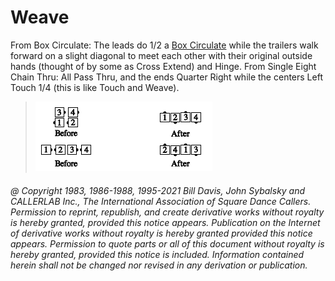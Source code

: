 
# Weave

From Box Circulate: The leads do 1/2 a [Box Circulate](../b1/circulate.md) while
the trailers walk forward on a slight diagonal to meet each other with their original
outside hands (thought of by some as Cross Extend) and Hinge. From
Single Eight Chain Thru: All Pass Thru, and the ends Quarter Right while
the centers Left Touch 1/4 (this is like Touch and Weave).

> 
> ![alt](anything_and_weave.png)
>

###### @ Copyright 1983, 1986-1988, 1995-2021 Bill Davis, John Sybalsky and CALLERLAB Inc., The International Association of Square Dance Callers. Permission to reprint, republish, and create derivative works without royalty is hereby granted, provided this notice appears. Publication on the Internet of derivative works without royalty is hereby granted provided this notice appears. Permission to quote parts or all of this document without royalty is hereby granted, provided this notice is included. Information contained herein shall not be changed nor revised in any derivation or publication.
